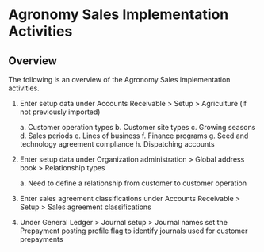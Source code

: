 ﻿# Agronomy Sales Implementation Activities

## Overview

The following is an overview of the Agronomy Sales implementation activities. 

1. Enter setup data under Accounts Receivable > Setup > Agriculture (if not previously imported)

     a. Customer operation types
     b. Customer site types
     c. Growing seasons
     d. Sales periods
     e. Lines of business
     f. Finance programs
     g. Seed and technology agreement compliance
     h. Dispatching accounts

2. Enter setup data under Organization administration > Global address book > Relationship types

     a. Need to define a relationship from customer to customer operation

3. Enter sales agreement classifications under Accounts Receivable > Setup > Sales agreement classifications

4. Under General Ledger > Journal setup > Journal names set the Prepayment posting profile flag to identify journals used for customer prepayments